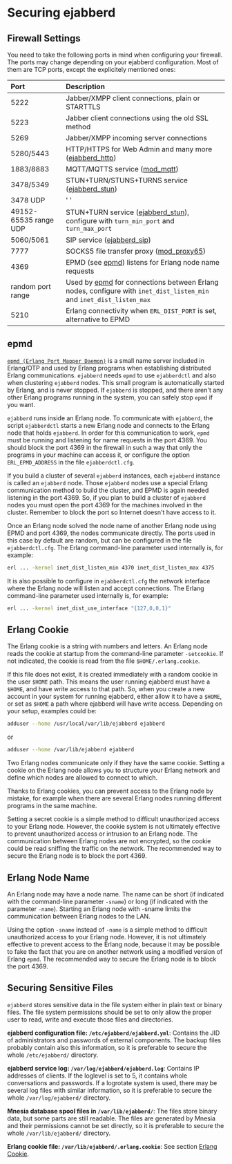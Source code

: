 # Securing ejabberd

## Firewall Settings

You need to take the following ports in mind when configuring your firewall.
The ports may change depending on your ejabberd configuration.
Most of them are TCP ports, except the explicitely mentioned ones:

| **Port**              | **Description**                                                                             |
|:----------------------|:--------------------------------------------------------------------------------------------|
| 5222                  | Jabber/XMPP client connections, plain or STARTTLS                                           |
| 5223                  | Jabber client connections using the old SSL method                                          |
| 5269                  | Jabber/XMPP incoming server connections                                                     |
| 5280/5443             | HTTP/HTTPS for Web Admin and many more ([ejabberd_http](../configuration/listen.md#ejabberd_http)) |
| 1883/8883             | MQTT/MQTTS service ([mod_mqtt](../configuration/listen.md#mod_mqtt))                        |
| 3478/5349             | STUN+TURN/STUNS+TURNS service ([ejabberd_stun](../configuration/listen.md#ejabberd_stun))   |
| 3478 UDP              | ' '                                                                                         |
| 49152-65535 range UDP | STUN+TURN service ([ejabberd_stun](../configuration/listen.md#ejabberd_stun)), configure with `turn_min_port` and `turn_max_port` |
| 5060/5061             | SIP service ([ejabberd_sip](../configuration/listen.md#ejabberd_sip))                       |
| 7777                  | SOCKS5 file transfer proxy ([mod_proxy65](../configuration/modules.md#mod_proxy65))         |
| 4369                  | EPMD (see [epmd](#epmd)) listens for Erlang node name requests                              |
| random port range     | Used by [epmd](#epmd) for connections between Erlang nodes, configure with `inet_dist_listen_min` and `inet_dist_listen_max` |
| 5210                  | Erlang connectivity when `ERL_DIST_PORT` is set, alternative to EPMD                        |

## epmd

[`epmd (Erlang Port Mapper Daemon)`](https://erlang.org/doc/man/epmd.html)
is a small name server included in Erlang/OTP and used by Erlang
programs when establishing distributed Erlang communications. `ejabberd`
needs `epmd` to use `ejabberdctl` and also when clustering `ejabberd`
nodes. This small program is automatically started by Erlang, and is
never stopped. If `ejabberd` is stopped, and there aren't any other
Erlang programs running in the system, you can safely stop `epmd` if you
want.

`ejabberd` runs inside an Erlang node. To communicate with `ejabberd`,
the script `ejabberdctl` starts a new Erlang node and connects to the
Erlang node that holds `ejabberd`. In order for this communication to
work, `epmd` must be running and listening for name requests in the port
4369. You should block the port 4369 in the firewall in such a way that
only the programs in your machine can access it, or configure the option
`ERL_EPMD_ADDRESS` in the file `ejabberdctl.cfg`.

If you build a cluster of several `ejabberd` instances, each `ejabberd`
instance is called an `ejabberd` node. Those `ejabberd` nodes use a
special Erlang communication method to build the cluster, and EPMD is
again needed listening in the port 4369. So, if you plan to build a
cluster of `ejabberd` nodes you must open the port 4369 for the machines
involved in the cluster. Remember to block the port so Internet doesn't
have access to it.

Once an Erlang node solved the node name of another Erlang node using
EPMD and port 4369, the nodes communicate directly. The ports used in
this case by default are random, but can be configured in the file
`ejabberdctl.cfg`. The Erlang command-line parameter used internally is,
for example:

``` sh
erl ... -kernel inet_dist_listen_min 4370 inet_dist_listen_max 4375
```

It is also possible to configure in `ejabberdctl.cfg` the network
interface where the Erlang node will listen and accept connections. The
Erlang command-line parameter used internally is, for example:

``` sh
erl ... -kernel inet_dist_use_interface "{127,0,0,1}"
```

## Erlang Cookie

The Erlang cookie is a string with numbers and letters. An Erlang node
reads the cookie at startup from the command-line parameter
`-setcookie`. If not indicated, the cookie is read from the file
`$HOME/.erlang.cookie`.

If this file does not exist, it is created
immediately with a random cookie in the user `$HOME` path.
This means the user running ejabberd must have a `$HOME`,
and have write access to that path.
So, when you create a new account in your system for running ejabberd,
either allow it to have a `$HOME`,
or set as `$HOME` a path where ejabberd will have write access.
Depending on your setup, examples could be:

``` sh
adduser --home /usr/local/var/lib/ejabberd ejabberd
```

or

``` sh
adduser --home /var/lib/ejabberd ejabberd
```

Two Erlang nodes communicate only if
they have the same cookie. Setting a cookie on the Erlang node allows
you to structure your Erlang network and define which nodes are allowed
to connect to which.

Thanks to Erlang cookies, you can prevent access to the Erlang node by
mistake, for example when there are several Erlang nodes running
different programs in the same machine.

Setting a secret cookie is a simple method to difficult unauthorized
access to your Erlang node. However, the cookie system is not ultimately
effective to prevent unauthorized access or intrusion to an Erlang node.
The communication between Erlang nodes are not encrypted, so the cookie
could be read sniffing the traffic on the network. The recommended way
to secure the Erlang node is to block the port 4369.

## Erlang Node Name

An Erlang node may have a node name. The name can be short (if indicated
with the command-line parameter `-sname`) or long (if indicated with the
parameter `-name`). Starting an Erlang node with -sname limits the
communication between Erlang nodes to the LAN.

Using the option `-sname` instead of `-name` is a simple method to
difficult unauthorized access to your Erlang node. However, it is not
ultimately effective to prevent access to the Erlang node, because it
may be possible to fake the fact that you are on another network using a
modified version of Erlang `epmd`. The recommended way to secure the
Erlang node is to block the port 4369.

## Securing Sensitive Files

`ejabberd` stores sensitive data in the file system either in plain text
or binary files. The file system permissions should be set to only allow
the proper user to read, write and execute those files and directories.

**ejabberd configuration file: `/etc/ejabberd/ejabberd.yml`**:   Contains the JID of administrators and passwords of external
 components. The backup files probably contain also this information,
 so it is preferable to secure the whole `/etc/ejabberd/` directory.

**ejabberd service log: `/var/log/ejabberd/ejabberd.log`**:   Contains IP addresses of clients. If the loglevel is set to 5, it
 contains whole conversations and passwords. If a logrotate system is
 used, there may be several log files with similar information, so it
 is preferable to secure the whole `/var/log/ejabberd/` directory.

**Mnesia database spool files in `/var/lib/ejabberd/`**:   The files store binary data, but some parts are still readable. The
 files are generated by Mnesia and their permissions cannot be set
 directly, so it is preferable to secure the whole
 `/var/lib/ejabberd/` directory.

**Erlang cookie file: `/var/lib/ejabberd/.erlang.cookie`**:   See section [Erlang Cookie](#erlang-cookie).
